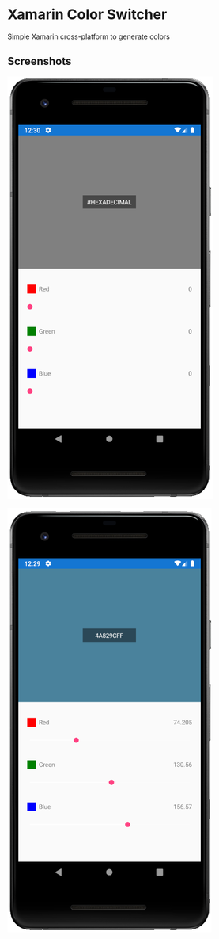 # Xamarin Color Switcher
Simple Xamarin cross-platform to generate colors 

## Screenshots

![Screenshot 1](./wiki/img/color-switcher-preview-0.PNG)

![Screenshot 2](./wiki/img/color-switcher-preview-1.PNG)